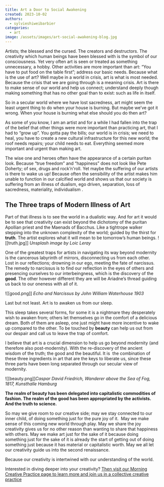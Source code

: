```yaml
---
title: Art a Door to Social Awakening
created: 2023-10-02
authors:
  - sylvieshiweibarbier
categories:
  - art
image: /assets/images/art-social-awakening-blog.jpg
---
```

Artists; the blessed and the cursed. The creators and destructors. The creativity which human beings have been blessed with is the symbol of our consciousness. Yet very often art is seen or treated as something unnecessary, a hobby. Other activities are more important than art: “You have to put food on the table first”; address our basic needs. Because what is the use of art? Well maybe in a world in crisis, art is what is most needed. Because the crisis that we are going through is a meaning crisis. Art is there to make sense of our world and help us connect; understand deeply though making something that has no other goal than to exist: such as life in itself.

So in a secular world where we have lost sacredness, art might seem the least urgent thing to do when your house is burning. But maybe we’ve got it wrong. When your house is burning what else should you do then art?

As some of you know, I am an artist and for a while I had fallen into the trap of the belief that other things were more important than practicing art, that I had to “grow up”. You gotta pay the bills; our world is in crisis; we need to heal, you have to create a new cultural infrastructure for this new world; the roof needs repairs; your child needs to eat. Everything seemed more important and urgent than making art. 

The wise one and heroes often have the appearance of a certain puritan look. Because “true freedom” and “happiness” does not look like Pete Doherty; of sex, drugs and rock’n'roll. Yet maybe the suffering of our artists is there to wake us up! Because often the sensibility of the artist makes him unable to function in our calcified world and shows us that our society is suffering from an illness of dualism, ego driven, separation, loss of sacredness, materiality, individualism .

## The Three traps of Modern Illness of Art

Part of that illness is to see the world in a dualistic way. And for art it would be to see that creativity can exist beyond the dichotomy of the puritan Apollian priest and the Maenads of Bacchus. Like a tightrope walker stepping into the unknown complexity of the world; guided by the thirst for **truth**. The artist explores what it will mean to be tomorrow’s human beings.
![[truth.jpg]]
*Unsplash image by Loic Leray*


One of the greatest traps for artists in navigating its way beyond modernity is the cancerous labyrinth of mirrors, disconnecting us from each other.  Lost in our reflections; drowning in our ego, meeting the fate of narcissus. The remedy to narcissus is to find our reflection in the eyes of others and presencing ourselves to our interbeingness, which is the discovery of the **good**. The other however different they are will be Ariadne’s thread guiding us back to our oneness with all of it.

![[good.png]]
*Echo and Narcissus by John William Waterhouse 1903*


Last but not least. Art is to awaken us from our sleep. 

This sleep takes several forms, for some it is a nightmare they desperately wish to awaken from; others let themselves go in the comfort of a delicious dream. Both of them are asleep, one just might have more incentive to wake up compared to the other. To be touched by **beauty** can help us out from our despair and call us to leave the trap of comfort.

I believe that art is a crucial dimension to help us go beyond modernity (and therefore also post-modernity). With the re-discovery of the ancient wisdom of the truth; the good and the beautiful. It is  the combination of these three ingredients in art that are the keys to liberate us, since these three parts have been long separated through our secular view of modernity.

![[beauty.png]]*Caspar David Friedrich, Wanderer above the Sea of Fog, 1817, Kunsthalle Hamburg*

**The realm of beauty has been delegated into capitalistic commodities of fashion.
The realm of the good has been appropriated by the activists.
And the truth to science.**

So may we give room to our creative side; may we stay connected to our inner child, of doing something just for the pure joy of it.  May we make sense of this coming new world through play. May we share the joy creativity gives us for no other reason than wanting to share that happiness with others. May we make art just for the sake of it because doing something just for the sake of it is already the start of getting out of doing something just because it has material or capitalistic worth. May we all let our creativity guide us into the second renaissance.

Because our creativity is intertwined with our understanding of the world.

Interested in diving deeper into your creativity? [Then visit our Morning Creative Practice page to learn more and join us in a collective creative practice](https://lifeitself.org/morning-creative-practice)